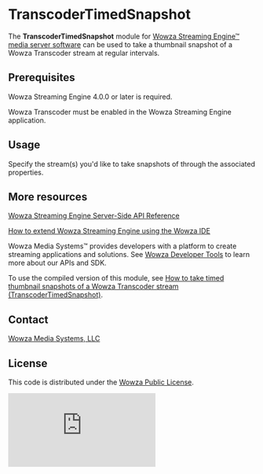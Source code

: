 # TranscoderTimedSnapshot 
The **TranscoderTimedSnapshot** module for [Wowza Streaming Engine™ media server software](https://www.wowza.com/products/streaming-engine) can be used to take a thumbnail snapshot of a Wowza Transcoder stream at regular intervals.

## Prerequisites
Wowza Streaming Engine 4.0.0 or later is required.

Wowza Transcoder must be enabled in the Wowza Streaming Engine application.

## Usage
Specify the stream(s) you'd like to take snapshots of through the associated properties.  

## More resources
[Wowza Streaming Engine Server-Side API Reference](https://www.wowza.com/resources/WowzaStreamingEngine_ServerSideAPI.pdf)

[How to extend Wowza Streaming Engine using the Wowza IDE](https://www.wowza.com/forums/content.php?759-How-to-extend-Wowza-Streaming-Engine-using-the-Wowza-IDE)

Wowza Media Systems™ provides developers with a platform to create streaming applications and solutions. See [Wowza Developer Tools](https://www.wowza.com/resources/developers) to learn more about our APIs and SDK.

To use the compiled version of this module, see [How to take timed thumbnail snapshots of a Wowza Transcoder stream (TranscoderTimedSnapshot)](https://www.wowza.com/forums/content.php?513-How-to-take-timed-thumbnail-snapshots-of-a-Wowza-Transcoder-stream-%28ModuleTranscoderTimedSnapshot%29).

## Contact
[Wowza Media Systems, LLC](https://www.wowza.com/contact)

## License
This code is distributed under the [Wowza Public License](https://github.com/WowzaMediaSystems/wse-plugin-transcodertimedsnapshot/blob/master/LICENSE.txt).

![alt tag](http://wowzalogs.com/stats/githubimage.php?plugin=wse-plugin-transcodertimedsnapshot)
